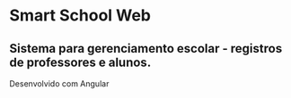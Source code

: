 # Smart School Web

## Sistema para gerenciamento escolar - registros de professores e alunos.
Desenvolvido com Angular


